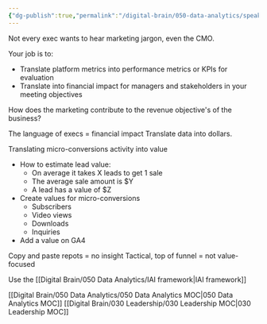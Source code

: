 ```yaml
---
{"dg-publish":true,"permalink":"/digital-brain/050-data-analytics/speak-the-language-of-executives/"}
---
```


Not every exec wants to hear marketing jargon, even the CMO. 

Your job is to:
- Translate platform metrics into performance metrics or KPIs for evaluation
- Translate into financial impact for managers and stakeholders in your meeting objectives

How does the marketing contribute to the revenue objective's of the business?

The language of execs = financial impact
Translate data into dollars. 

Translating micro-conversions activity into value
- How to estimate lead value:
	- On average it takes X leads to get 1 sale
	- The average sale amount is $Y
	- A lead has a value of $Z
- Create values for micro-conversions
	- Subscribers
	- Video views
	- Downloads
	- Inquiries
- Add a value on GA4

Copy and paste repots = no insight
Tactical, top of funnel = not value-focused

Use the [[Digital Brain/050 Data Analytics/IAI framework\|IAI framework]]

[[Digital Brain/050 Data Analytics/050 Data Analytics MOC\|050 Data Analytics MOC]]
[[Digital Brain/030 Leadership/030 Leadership MOC\|030 Leadership MOC]]
